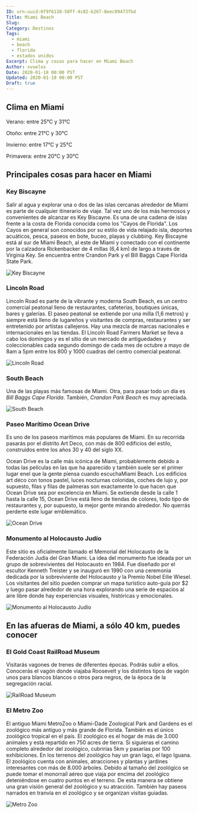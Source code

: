 ```yaml
---
ID: urn:uuid:0f9f6138-50ff-4c82-b267-8eec89473fbd
Title: Miami Beach
Slug: 
Category: Destinos
Tags:
  - miami
  - beach
  - florida
  - estados unidos
Excerpt: Clima y cosas para hacer en Miami Beach
Author: xvuelos
Date: 2020-01-18 00:00 PST
Updated: 2020-01-18 00:00 PST
Draft: true
---
```


## Clima en Miami
Verano: entre 25°C y 31°C

Otoño: entre 21°C y 30°C

Invierno: entre 17°C y 25°C

Primavera: entre 20°C y 30°C


## Principales cosas para hacer en Miami

### Key Biscayne
Salir al agua y explorar una o dos de las islas cercanas alrededor de Miami es parte de cualquier itinerario de viaje. Tal vez uno de los más hermosos y convenientes de alcanzar es Key Biscayne. Es una de una cadena de islas frente a la costa de Florida conocida como los "Cayos de Florida". Los Cayos en general son conocidos por su estilo de vida relajado isla, deportes acuáticos, pesca, paseos en bote, buceo, playas y clubbing.  Key Biscayne está al sur de Miami Beach, al este de Miami y conectado con el continente por la calzadora Rickenbacker de 4 millas (6,4 km) de largo a través de Virginia Key. Se encuentra entre Crandon Park y el Bill Baggs Cape Florida State Park.

![Key Biscayne](https://images.unsplash.com/photo-1552234187-d9caaef9f7ca?w=640)

### Lincoln Road
Lincoln Road es parte de la vibrante y moderna South Beach, es un centro comercial peatonal lleno de restaurantes, cafeterías, boutiques únicas, bares y galerías. El paseo peatonal se extiende por una milla (1,6 metros) y siempre está lleno de lugareños y visitantes de compras, restaurantes y ser entretenido por artistas callejeros. Hay una mezcla de marcas nacionales e internacionales en las tiendas. El Lincoln Road Farmers Market se lleva a cabo los domingos y es el sitio de un mercado de antiguedades y coleccionables cada segundo domingo de cada mes de octubre a mayo de 8am a 5pm entre los 800 y 1000 cuadras del centro comercial peatonal.

![Lincoln Road](https://images.unsplash.com/photo-1537803577687-d5baa3adab43?w=640)

### South Beach
Una de las playas más famosas de Miami. Otra, para pasar todo un día es *Bill Baggs Cape Florida*. También, *Crandon Park Beach* es muy apreciada.

![South Beach](https://images.unsplash.com/photo-1562606596-8655c8b14b95?w=640)

### Paseo Marítimo Ocean Drive
Es uno de los paseos marítimos más populares de Miami. En su recorrida pasarás por el distrito Art Deco, con más de 800 edificios del estilo, construidos entre los años 30 y 40 del siglo XX.

Ocean Drive es la calle más icónica de Miami, probablemente debido a todas las películas en las que ha aparecido y también suele ser el primer lugar enel que la gente piensa cuando escuchaMiami Beach. Los edificios art déco con tonos pastel, luces nocturnas coloridas, coches de lujo y, por supuesto, filas y filas de palmeras son exactamente lo que hacen que Ocean Drive sea por excelencia en Miami. Se extiende desde la calle 1 hasta la calle 15, Ocean Drive está lleno de tiendas de colores, todo tipo de restaurantes y, por supuesto, la mejor gente mirando alrededor.
No querrás perderte este lugar emblemático.


![Ocean Drive](https://images.unsplash.com/photo-1581343581375-7124700aefbc?w=640)

### Monumento al Holocausto Judío
Este sitio es oficialmente llamado el Memorial del Holocausto de la Federación Judía del Gran Miami. La idea del monumento fue ideada por un grupo de sobrevivientes del Holocausto en 1984. Fue diseñado por el escultor Kenneth Treister y se inauguró en 1990 con una ceremonia dedicada por la sobreviviente del Holocausto y la Premio Nobel Eilie Wiesel. Los visitantes del sitio pueden comprar un mapa turístico auto-guía por $2 y luego pasar alrededor de una hora explorando una serie de espacios al aire libre donde hay experiencias visuales, históricas y emocionales.

![Monumento al Holocausto Judío](https://images.unsplash.com/photo-1595987388585-8ac356328018?w=640)

## En las afueras de Miami, a sólo 40 km, puedes conocer

### El Gold Coast RailRoad Museum
Visitarás vagones de trenes de diferentes épocas. Podrás subir a ellos. Conocerás el vagón donde viajaba Roosevelt y los distintos tipos de vagón unos para blancos blancos o otros para negros, de la época de la segregación racial.

![RailRoad Museum](https://images.unsplash.com/photo-1557133285-a2b6b21f6e13?w=640)

### El Metro Zoo
El antiguo Miami MetroZoo o Miami-Dade Zoological Park and Gardens es el zoológico más antiguo y más grande de Florida. También es el único zoológico tropical en el país. El zoológico es el hogar de más de 3.000 animales y está repartido en 750 acres de tierra. Si siguieras el camino completo alrededor del zoológico, cubrirías 5km y pasarías por 100 exhibiciones. En los terrenos del zoológico hay un gran lago, el lago Iguana.  El zoológico cuenta con animales, atracciones y plantas y jardines interesantes con más de 8.000 árboles. Debido al tamaño del zoológico se puede tomar el monorraíl aéreo que viaja por encima del zoológico deteniéndose en cuatro puntos en el terreno. De esta manera se obtiene una gran visión general del zoológico y su atracción. También hay paseos narrados en tranvía en el zoológico y se organizan visitas guiadas.

![Metro Zoo](https://images.unsplash.com/photo-1605203282267-58fe1b75863e?w=640)
